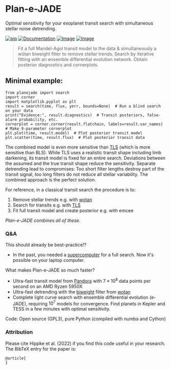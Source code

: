 Plan-e-JADE
====================

Optimal sensitivity for your exoplanet transit search with simultaneous stellar noise detrending.

[![pip](https://img.shields.io/badge/pip-install%20planejade-blue.svg)](https://pypi.org/project/planejade/)
[![Documentation](https://img.shields.io/badge/documentation-%E2%9C%93-blue.svg)](https://planejade.readthedocs.io/en/latest/index.html)
[![Image](https://img.shields.io/badge/Examples-%E2%9C%93-blue.svg)](https://github.com/hippke/planejade/tree/main/examples)
[![Image](https://img.shields.io/badge/arXiv-2205.09410-blue.svg)](https://arxiv.org/abs/2205.09410)

>Fit a full Mandel-Agol transit model to the data & simultaneously a wōtan biweight filter to remove stellar trends. Search by iterative fitting with an ensemble differential evolution network. Obtain posterior diagnostics and cornerplots.

## Minimal example:
```
from planejade import search
import corner
import matplotlib.pyplot as plt
result = search(time, flux, yerr, bounds=None)  # Run a blind search on your data
print("Evidence:", result.diagnostics)  # Transit posteriors, false-alarm probability, etc.
cornerplot = corner.corner(result.flatchain, labels=result.var_names)  # Make 9-parameter cornerplot
plt.plot(time, result.model)  # Plot posterior transit model
plt.scatter(time, result.flux)  # Plot posterior transit data
```

The combined model is even more sensitive than [TLS](https://github.com/hippke/tls) (which is more sensitive than BLS). While TLS uses a realistic transit shape including limb darkening, its transit model is fixed for an entire search. Deviations between the assumed and the true transit shape reduce the sensitivity. Separate detrending lead to compromises: Too short filter lengths destroy part of the transit signal, too long filters do not reduce all stellar variability. The combined approach is the perfect solution. 

For reference, in a classical transit search the procedure is to:
1. Remove stellar trends e.g. with [wotan](https://github.com/hippke/wotan)
2. Search for transits e.g. with [TLS](https://github.com/hippke/tls)
3. Fit full transit model and create posterior e.g. with emcee

*Plan-e-JADE combines all of these.*

### Q&A
This should already be best-practice!?
- In the past, you needed a [supercomputer](https://ui.adsabs.harvard.edu/abs/2020AJ....159..283T/abstract) for a full search. Now it's possible on your laptop computer.

What makes Plan-e-JADE so much faster?
- Ultra-fast transit model from [Pandora](https://github.com/hippke/pandora) with $7\times10^8$ data points per second on an AMD Ryzen 5950X
- Ultra-fast detrending with the [biweight](https://github.com/hippke/wotan/blob/master/tutorials/02%20Sliders.ipynb) filter from [wotan](https://github.com/hippke/wotan)
- Complete light curve search with ensemble differential evolution (e-JADE), requiring $10^7$ models for convergence. Find planets in Kepler and TESS in a few minutes with optimal sensitivity.

Code: Open source (GPL3), pure Python (compiled with numba and Cython)


### Attribution
Please cite Hippke et al. (2022) if you find this code useful in your research. The BibTeX entry for the paper is:
```
@article{
}
```

